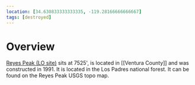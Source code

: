 ```yaml
---
location: [34.630833333333335, -119.28166666666667]
tags: [destroyed]
---
```


# Overview

[Reyes Peak (LO site)](http://www.peakbagging.com/CALookoutPhotos/Reyes.html) sits at 7525', is located in [[Ventura County]] and was constructed in 1991. It is located in the Los Padres national forest. It can be found on the Reyes Peak USGS topo map.

